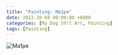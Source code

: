 ```yaml
---
title: "Painting: Ma1pe"
date: 2022-10-04 00:00:00 +0800
categories: [My Dog 5h!t Art, Painting]
tags: [Painting]
---
```


![Ma1pe](/assets/img/MyDogShitArt/Maple.png)
